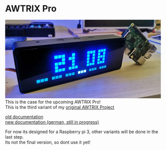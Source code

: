 # AWTRIX Pro
![awtrixpro](cover.jpg)
 This is the case for the upcoming AWTRIX Pro!  
This is the third variant of my [original AWTRIX Project](https://www.thingiverse.com/thing:2791276)  

[old documentation](https://docs.blueforcer.de/#/v2/README)  
[new documentation (german, still in progress)](https://awtrix.github.io/AWTRIX2.0-Docs_Beta/#/de-de/)
  
 For now its designed for a Raspberry pi 3, other variants will be done in the last step.  
 Its not the final version, so dont use it yet!  

